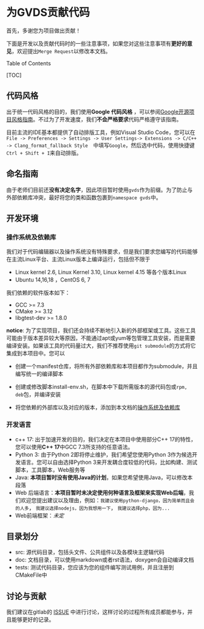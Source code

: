 # 为GVDS贡献代码 
首先，多谢您为项目做出贡献！

下面是开发以及贡献代码时的一些注意事项，如果您对这些注意事项有**更好的意见**，欢迎提出`Merge Request`以修改本文档。



Table of Contents

[TOC]

## 代码风格

出于统一代码风格的目的，我们使用**Google 代码风格** ，可以参阅[Google开源项目风格指南](https://zh-google-styleguide.readthedocs.io/en/latest/google-cpp-styleguide/)。不过为了开发速度，我们**不会严格要求**代码严格遵守该指南。

目前主流的IDE基本都提供了自动排版工具，例如Visual Studio Code，您可以在`File -> Preferences -> Settings -> User Settings-> Extensions -> C/C++ -> Clang_format_fallback Style  `中填写`Google`，然后选中代码，使用快捷键`Ctrl + Shift + I`来自动排版。



## 命名指南

由于老师们目前还**没有决定名字**，因此项目暂时使用`gvds`作为前缀。为了防止与外部依赖库冲突，最好将您的类和函数包裹到`namespace gvds`中。



## 开发环境

### 操作系统及依赖库

我们对于代码编辑器以及操作系统没有特殊要求，但是我们要求您编写的代码能够在主流Linux平台、主流Linux版本上编译运行，包括但不限于

- Linux kernel 2.6, Linux Kernel 3.10, Linux kernel 4.15 等各个版本Linux
- Ubuntu 14,16,18 ，CentOS 6, 7

我们依赖的软件版本如下：

- GCC >= 7.3
- CMake >= 3.12
- libgtest-dev >= 1.8.0

**notice**: 为了实现项目，我们还会持续不断地引入新的外部框架或工具。这些工具可能由于版本差异较大等原因，不能通过apt或yum等包管理工具安装，而是需要编译安装。如果该工具的代码量过大，我们不推荐使用`git submodule`的方式将它集成到本项目中。您可以

- 创建一个manifest仓库，将所有外部依赖库和本项目都作为submodule，并且编写统一的编译脚本

- 创建或修改脚本install-env.sh，在脚本中下载所需版本的源代码包或`rpm, deb`包，并编译安装
- 将您依赖的外部库以及对应的版本，添加到本文档的[操作系统及依赖库](#操作系统及依赖库)



### 开发语言

- c++ 17: 出于加速开发的目的，我们决定在本项目中使用部分C++ 17的特性，您可以使用**C++ 17**中GCC 7.3所支持的任意语法。
- Python 3: 由于Python 2即将停止维护，我们希望您使用Python 3作为候选开发语言。您可以自由选择Python 3来开发耦合度较低的代码，比如构建、测试脚本，工具脚本，Web服务等
- Java: **本项目暂时没有使用Java的计划**，如果您希望使用Java，可以修改本段落
- Web 后端语言：**本项目暂时未决定使用何种语言及框架来实现Web后端**，我们欢迎您提出建议以及理由，例如：`我建议使用python-django，因为简单而且会的人多`， `我建议选择nodejs，因为我想用一下`， `我建议选择php，因为...`
- Web前端框架：*未定*



## 目录划分

- src: 源代码目录，包括头文件、公共组件以及各模块主逻辑代码
- doc: 文档目录，可以使用markdown或者rst语法，doxygen会自动编译文档
- tests: 测试代码目录，您应该为您的组件编写测试用例，并且注册到CMakeFile中



## 讨论与贡献

我们建议在gitlab的  [ISSUE](https://gitlab.com/buaaica/gvds-one/issues/new)  中进行讨论，这样讨论的过程所有成员都能参与，并且能够更好的记录。

